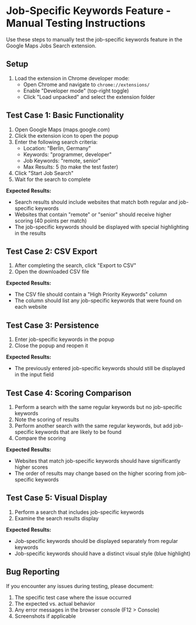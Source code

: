# Job-Specific Keywords Feature - Manual Testing Instructions

Use these steps to manually test the job-specific keywords feature in the Google Maps Jobs Search extension.

## Setup

1. Load the extension in Chrome developer mode:
   - Open Chrome and navigate to `chrome://extensions/`
   - Enable "Developer mode" (top-right toggle)
   - Click "Load unpacked" and select the extension folder

## Test Case 1: Basic Functionality

1. Open Google Maps (maps.google.com)
2. Click the extension icon to open the popup
3. Enter the following search criteria:
   - Location: "Berlin, Germany"
   - Keywords: "programmer, developer"
   - Job Keywords: "remote, senior"
   - Max Results: 5 (to make the test faster)
4. Click "Start Job Search"
5. Wait for the search to complete

**Expected Results:**
- Search results should include websites that match both regular and job-specific keywords
- Websites that contain "remote" or "senior" should receive higher scoring (40 points per match)
- The job-specific keywords should be displayed with special highlighting in the results

## Test Case 2: CSV Export

1. After completing the search, click "Export to CSV"
2. Open the downloaded CSV file

**Expected Results:**
- The CSV file should contain a "High Priority Keywords" column
- The column should list any job-specific keywords that were found on each website

## Test Case 3: Persistence

1. Enter job-specific keywords in the popup
2. Close the popup and reopen it

**Expected Results:**
- The previously entered job-specific keywords should still be displayed in the input field

## Test Case 4: Scoring Comparison

1. Perform a search with the same regular keywords but no job-specific keywords
2. Note the scoring of results
3. Perform another search with the same regular keywords, but add job-specific keywords that are likely to be found
4. Compare the scoring

**Expected Results:**
- Websites that match job-specific keywords should have significantly higher scores
- The order of results may change based on the higher scoring from job-specific keywords

## Test Case 5: Visual Display

1. Perform a search that includes job-specific keywords
2. Examine the search results display

**Expected Results:**
- Job-specific keywords should be displayed separately from regular keywords
- Job-specific keywords should have a distinct visual style (blue highlight)

## Bug Reporting

If you encounter any issues during testing, please document:
1. The specific test case where the issue occurred
2. The expected vs. actual behavior
3. Any error messages in the browser console (F12 > Console)
4. Screenshots if applicable
